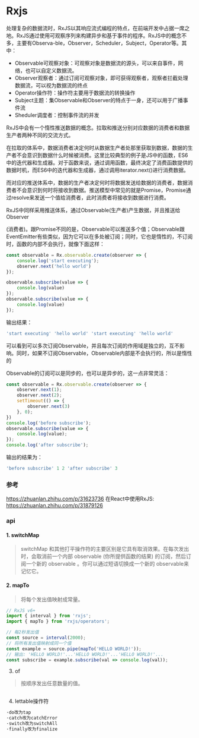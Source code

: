 # Rxjs
处理复杂的数据流时，RxJS以其响应流式编程的特点，在前端开发中占据一席之地。RxJS通过使用可观察序列来构建异步和基于事件的程序。RxJS中的概念不多，主要有Observa-ble，Observer，Scheduler，Subject，Operator等。其中：
* Observable可观察对象：可观察对象是数据流的源头，可以来自事件，网络，也可以自定义数据流。
* Observer观察者：通过订阅可观察对象，即可获得观察者，观察者拦截处理数据流，可以视为数据流的终点
* Operator操作符：操作符主要用于数据流的转换操作
* Subject主题：集Observable和Observer的特点于一身，还可以用于广播事件流
* Sheduler调度者：控制事件流的并发


RxJS中会有一个惰性推送数据的概念。拉取和推送分别对应数据的消费者和数据生产者两种不同的交流方式。

在拉取的体系中，数据消费者决定何时从数据生产者处那里获取到数据，数据的生产者不会意识到数据什么时候被消费。这里比较典型的例子是JS中的函数，ES6中的迭代器和生成器。对于函数来说，通过调用函数，最终决定了消费函数提供的数据时机，而ES6中的迭代器和生成器，通过调用iterator.next()进行消费数据。

而对应的推送体系中，数据的生产者决定何时将数据发送给数据的消费者，数据消费者不会意识到何时将接收到数据。推送模型中常见的就是Promise，Promise通过resolve来发送一个值给消费者，此时消费者将接收到数据进行消费。

RxJS中同样采用推送体系，通过Observable(生产者)产生数据，并且推送给Observer

(消费者)。跟Promise不同的是，Observable可以推送多个值；Observable跟EventEmitter有些类似，因为它可以在多处被订阅；同时，它也是惰性的，不订阅时，函数的内部不会执行，就像下面这样：


```js
const observable = Rx.observable.create(observer => {
    console.log('start executing');
    observer.next('hello world')
});

observable.subscribe(value => {
    console.log(value)
});
observable.subscribe(value => {
    console.log(value)
});
```
输出结果：
```js
'start executing' 'hello world' 'start executing' 'hello world'
```
可以看到可以多次订阅Observable，并且每次订阅的作用域是独立的，互不影响。同时，如果不订阅Observable，Observable内部是不会执行的，所以是惰性的

Observable的订阅可以是同步的，也可以是异步的，这一点非常灵活：
```js
const observable = Rx.observable.create(observer => {
    observer.next(1);
    observer.next(2);
    setTimeout(() => {
        observer.next(3)
    }, 0);
})
console.log('before subscribe');
observable.subscribe(value => {
    console.log(value);
});
console.log('after subscribe');
```

输出的结果为：
```js
'before subscribe' 1 2 'after subscribe' 3
```

### 参考 
https://zhuanlan.zhihu.com/p/31623736
在React中使用RxJS: https://zhuanlan.zhihu.com/p/31879126

### api
#### 1. switchMap
 > switchMap 和其他打平操作符的主要区别是它具有取消效果。在每次发出时，会取消前一个内部 observable (你所提供函数的结果) 的订阅，然后订阅一个新的 observable 。你可以通过短语切换成一个新的 observable来记忆它。

#### 2. mapTo
> 将每个发出值映射成常量。

```js
// RxJS v6+
import { interval } from 'rxjs';
import { mapTo } from 'rxjs/operators';

// 每2秒发出值
const source = interval(2000);
// 将所有发出值映射成同一个值
const example = source.pipe(mapTo('HELLO WORLD!'));
// 输出: 'HELLO WORLD!'...'HELLO WORLD!'...'HELLO WORLD!'...
const subscribe = example.subscribe(val => console.log(val));
```

3. of
> 按顺序发出任意数量的值。

```js

```

4. lettable操作符
```js
·do改为tap
·catch改为catchError
·switch改为switchAll
·finally改为finalize
```

